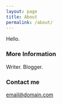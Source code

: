 ```yaml
---
layout: page
title: About
permalink: /about/
---
```


Hello.

### More Information

Writer. Blogger.

### Contact me

[email@domain.com](mailto:email@domain.com)
